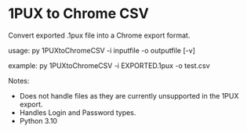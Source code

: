 # 1PUX to Chrome CSV

Convert exported .1pux file into a Chrome export format.

usage: py 1PUXtoChromeCSV -i inputfile -o outputfile [-v]

example: py 1PUXtoChromeCSV -i EXPORTED.1pux -o test.csv

Notes:
- Does not handle files as they are currently unsupported in the 1PUX export.
- Handles Login and Password types.
- Python 3.10
